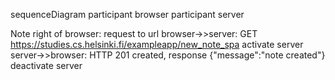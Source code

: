 sequenceDiagram
participant browser
participant server

Note right of browser: request to url
browser->>server: GET https://studies.cs.helsinki.fi/exampleapp/new_note_spa
activate server
server->>browser: HTTP 201 created, response {"message":"note created"}
deactivate server

